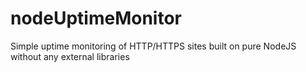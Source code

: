# nodeUptimeMonitor
Simple uptime monitoring of HTTP/HTTPS sites built on pure NodeJS without any external libraries
